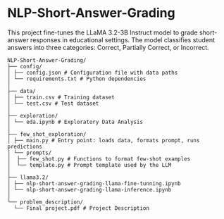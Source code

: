 # NLP-Short-Answer-Grading
This project fine-tunes the LLaMA 3.2-3B Instruct model to grade short-answer responses in educational settings. The model classifies student answers into three categories: Correct, Partially Correct, or Incorrect.

```text
NLP-Short-Answer-Grading/
├── config/
│ ├── config.json # Configuration file with data paths
│ └── requirements.txt # Python dependencies
│
├── data/
│ ├── train.csv # Training dataset
│ └── test.csv # Test dataset
│
├── exploration/
│ └── eda.ipynb # Exploratory Data Analysis
│
├── few_shot_exploration/
│ ├── main.py # Entry point: loads data, formats prompt, runs predictions
│ └── prompts/
│  ├── few_shot.py # Functions to format few-shot examples
│  └── template.py # Prompt template used by the LLM
│
├── llama3.2/
│ ├── nlp-short-answer-grading-llama-fine-tunning.ipynb
│ └── nlp-short-answer-grading-llama-inference.ipynb
│
└── problem_description/
  └── Final project.pdf # Project Description

```
